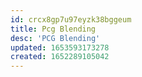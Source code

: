```yaml
---
id: crcx8gp7u97eyzk38bggeum
title: Pcg Blending
desc: 'PCG Blending'
updated: 1653593173278
created: 1652289105042
---
```


